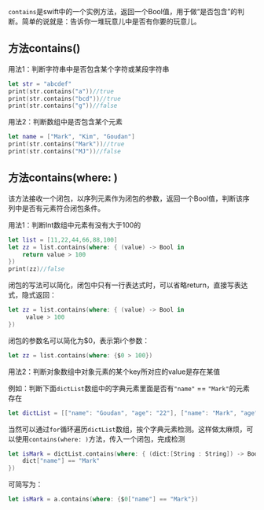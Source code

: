 `contains`是swift中的一个实例方法，返回一个Bool值，用于做“是否包含”的判断。简单的说就是：告诉你一堆玩意儿中是否有你要的玩意儿。

## 方法contains()

用法1：判断字符串中是否包含某个字符或某段字符串

```swift
let str = "abcdef"
print(str.contains("a"))//true
print(str.contains("bcd"))//true
print(str.contains("g"))//false
```

用法2：判断数组中是否包含某个元素

```swift
let name = ["Mark", "Kim", "Goudan"]
print(str.contains("Mark"))//true
print(str.contains("MJ"))//false
```

## 方法contains(where: )

该方法接收一个闭包，以序列元素作为闭包的参数，返回一个Bool值，判断该序列中是否有元素符合闭包条件。

用法1：判断Int数组中元素有没有大于100的

```swift
let list = [11,22,44,66,88,100]
let zz = list.contains(where: { (value) -> Bool in
    return value > 100
})
print(zz)//false
```

闭包的写法可以简化，闭包中只有一行表达式时，可以省略return，直接写表达式，隐式返回：

```swift
let zz = list.contains(where: { (value) -> Bool in
	 value > 100
})
```

闭包的参数名可以简化为$0，表示第i个参数：

```swift
let zz = list.contains(where: {$0 > 100})
```

用法2：判断对象数组中对象元素的某个key所对应的value是存在某值

例如：判断下面`dictList`数组中的字典元素里面是否有`"name"` == `"Mark"`的元素存在

```swift
let dictList = [["name": "Goudan", "age": "22"], ["name": "Mark", "age": "18"], ["name": "Maoya", "age": "19"], ["name": "Tuzi", "age": "25"], ]
```

当然可以通过`for`循环遍历`dictList`数组，挨个字典元素检测。这样做太麻烦，可以使用`contains(where: )`方法，传入一个闭包，完成检测

```swift
let isMark = dictList.contains(where: { (dict:[String : String]) -> Bool in
    dict["name"] == "Mark"
})
```

可简写为：

```swift
let isMark = a.contains(where: {$0["name"] == "Mark"})
```


